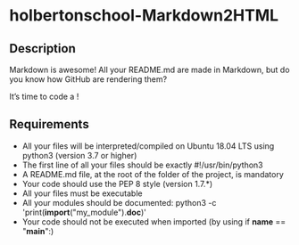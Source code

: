 # holbertonschool-Markdown2HTML

## Description
Markdown is awesome! All your README.md are made in Markdown, but do you know how GitHub are rendering them?

It’s time to code a !

## Requirements

* All your files will be interpreted/compiled on Ubuntu 18.04 LTS using python3 (version 3.7 or higher)
* The first line of all your files should be exactly #!/usr/bin/python3
* A README.md file, at the root of the folder of the project, is mandatory
* Your code should use the PEP 8 style (version 1.7.*)
* All your files must be executable
* All your modules should be documented: python3 -c 'print(__import__("my_module").__doc__)'
* Your code should not be executed when imported (by using if __name__ == "__main__":)
